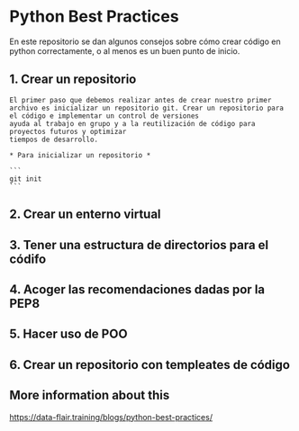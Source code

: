 # Python Best Practices

En este repositorio se dan algunos consejos sobre cómo crear código 
en python correctamente, o al menos es un buen punto de inicio.


## 1. Crear un repositorio

    El primer paso que debemos realizar antes de crear nuestro primer archivo es inicializar un repositorio git. Crear un repositorio para el código e implementar un control de versiones
    ayuda al trabajo en grupo y a la reutilización de código para proyectos futuros y optimizar
    tiempos de desarrollo. 

    * Para inicializar un repositorio *

    ```
    git init
    ```

## 2. Crear un enterno virtual




## 3. Tener una estructura de directorios para el códifo

## 4. Acoger las recomendaciones dadas por la PEP8

## 5. Hacer uso de POO

## 6. Crear un repositorio con templeates de código

## More information about this

https://data-flair.training/blogs/python-best-practices/